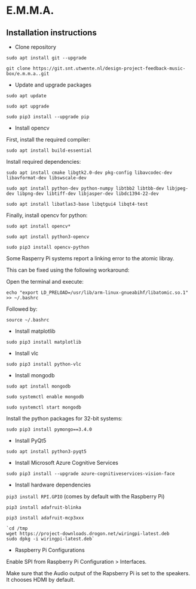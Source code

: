 # E.M.M.A.

## Installation instructions

* Clone repository

`sudo apt install git --upgrade`

`git clone https://git.snt.utwente.nl/design-project-feedback-music-box/e.m.m.a..git`

* Update and upgrade packages

`sudo apt update`

`sudo apt upgrade`

`sudo pip3 install --upgrade pip`

* Install opencv

First, install the required compiler:

`sudo apt install build-essential`

Install required dependencies:

`sudo apt install cmake libgtk2.0-dev pkg-config libavcodec-dev libavformat-dev libswscale-dev`

`sudo apt install python-dev python-numpy libtbb2 libtbb-dev libjpeg-dev libpng-dev libtiff-dev libjasper-dev libdc1394-22-dev`

`sudo apt install libatlas3-base libqtgui4 libqt4-test`

Finally, install opencv for python:

`sudo apt install opencv*`

`sudo apt install python3-opencv`

`sudo pip3 install opencv-python`

Some Rasperry Pi systems report a linking error to the atomic libray.

This can be fixed using the following workaround:

Open the terminal and execute:

`echo "export LD_PRELOAD=/usr/lib/arm-linux-gnueabihf/libatomic.so.1" >> ~/.bashrc`

Followed by:

`source ~/.bashrc`

* Install matplotlib

`sudo pip3 install matplotlib`

* Install vlc

`sudo pip3 install python-vlc`

* Install mongodb

`sudo apt install mongodb`

`sudo systemctl enable mongodb`

`sudo systemctl start mongodb`

Install the python packages for 32-bit systems:

`sudo pip3 install pymongo==3.4.0`

* Install PyQt5

`sudo apt install python3-pyqt5`

* Install Microsoft Azure Cognitive Services

`sudo pip3 install --upgrade azure-cognitiveservices-vision-face`

* Install hardware dependencies

`pip3 install RPI.GPIO` (comes by default with the Raspberry Pi)

`pip3 install adafruit-blinka`

`pip3 install adafruit-mcp3xxx`

    `cd /tmp
    wget https://project-downloads.drogon.net/wiringpi-latest.deb
    sudo dpkg -i wiringpi-latest.deb`

* Raspberry Pi Configurations

Enable SPI from Raspberry Pi Configuration > Interfaces.

Make sure that the Audio output of the Rapsberry Pi is set to the speakers.
It chooses HDMI by default.